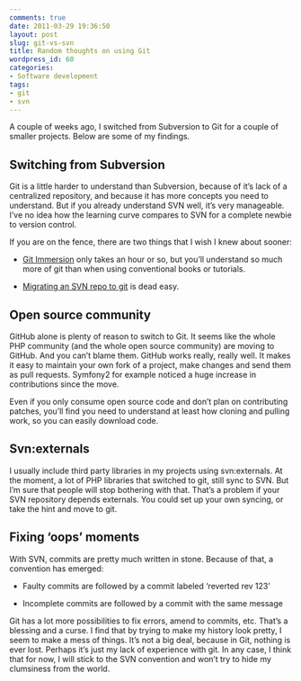 ```yaml
---
comments: true
date: 2011-03-29 19:36:50
layout: post
slug: git-vs-svn
title: Random thoughts on using Git
wordpress_id: 60
categories:
- Software development
tags:
- git
- svn
---
```


A couple of weeks ago, I switched from Subversion to Git for a couple of smaller projects. Below are some of my findings.


## Switching from Subversion


Git is a little harder to understand than Subversion, because of it’s lack of a centralized repository, and because it has more concepts you need to understand. But if you already understand SVN well, it’s very manageable. I’ve no idea how the learning curve compares to SVN for a complete newbie to version control.

If you are on the fence, there are two things that I wish I knew about sooner:



	
  * [Git Immersion](http://gitimmersion.com/) only takes an hour or so, but you’ll understand so much more of git than when using conventional books or tutorials.

	
  * [Migrating an SVN repo to git](http://help.github.com/svn-importing/) is dead easy.




## Open source community


GitHub alone is plenty of reason to switch to Git. It seems like the whole PHP community (and the whole open source community) are moving to GitHub. And you can’t blame them. GitHub works really, really well. It makes it easy to maintain your own fork of a project, make changes and send them as pull requests. Symfony2 for example noticed a huge increase in contributions since the move.

Even if you only consume open source code and don’t plan on contributing patches, you’ll find you need to understand at least how cloning and pulling work, so you can easily download code.


## Svn:externals


I usually include third party libraries in my projects using svn:externals. At the moment, a lot of PHP libraries that switched to git, still sync to SVN. But I’m sure that people will stop bothering with that. That’s a problem if your SVN repository depends externals. You could set up your own syncing, or take the hint and move to git.


## Fixing ‘oops’ moments


With SVN, commits are pretty much written in stone. Because of that, a convention has emerged:



	
  * Faulty commits are followed by a commit labeled ‘reverted rev 123’

	
  * Incomplete commits are followed by a commit with the same message


Git has a lot more possibilities to fix errors, amend to commits, etc. That’s a blessing and a curse. I find that by trying to make my history look pretty, I seem to make a mess of things. It’s not a big deal, because in Git, nothing is ever lost. Perhaps it’s just my lack of experience with git. In any case, I think that for now, I will stick to the SVN convention and won’t try to hide my clumsiness from the world.
